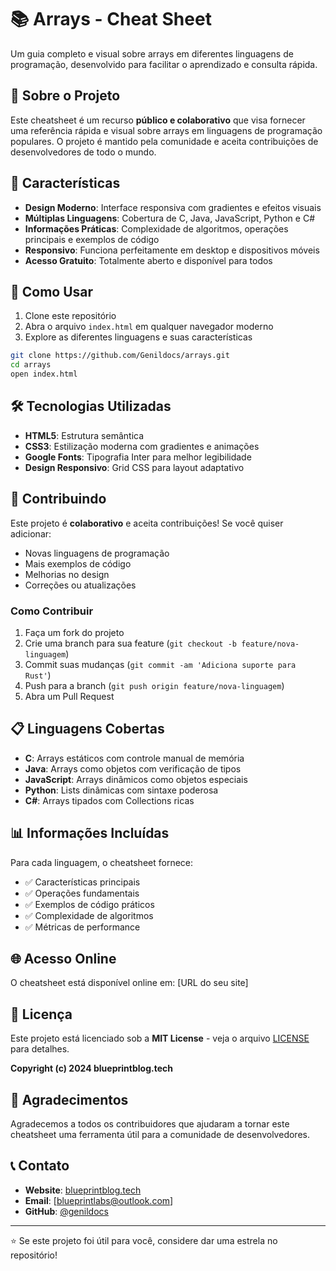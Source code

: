# 📚 Arrays - Cheat Sheet

Um guia completo e visual sobre arrays em diferentes linguagens de programação, desenvolvido para facilitar o aprendizado e consulta rápida.

## 🎯 Sobre o Projeto

Este cheatsheet é um recurso **público e colaborativo** que visa fornecer uma referência rápida e visual sobre arrays em linguagens de programação populares. O projeto é mantido pela comunidade e aceita contribuições de desenvolvedores de todo o mundo.

## 🌟 Características

- **Design Moderno**: Interface responsiva com gradientes e efeitos visuais
- **Múltiplas Linguagens**: Cobertura de C, Java, JavaScript, Python e C#
- **Informações Práticas**: Complexidade de algoritmos, operações principais e exemplos de código
- **Responsivo**: Funciona perfeitamente em desktop e dispositivos móveis
- **Acesso Gratuito**: Totalmente aberto e disponível para todos

## 🚀 Como Usar

1. Clone este repositório
2. Abra o arquivo `index.html` em qualquer navegador moderno
3. Explore as diferentes linguagens e suas características

```bash
git clone https://github.com/Genildocs/arrays.git
cd arrays
open index.html
```

## 🛠️ Tecnologias Utilizadas

- **HTML5**: Estrutura semântica
- **CSS3**: Estilização moderna com gradientes e animações
- **Google Fonts**: Tipografia Inter para melhor legibilidade
- **Design Responsivo**: Grid CSS para layout adaptativo

## 🤝 Contribuindo

Este projeto é **colaborativo** e aceita contribuições! Se você quiser adicionar:

- Novas linguagens de programação
- Mais exemplos de código
- Melhorias no design
- Correções ou atualizações

### Como Contribuir

1. Faça um fork do projeto
2. Crie uma branch para sua feature (`git checkout -b feature/nova-linguagem`)
3. Commit suas mudanças (`git commit -am 'Adiciona suporte para Rust'`)
4. Push para a branch (`git push origin feature/nova-linguagem`)
5. Abra um Pull Request

## 📋 Linguagens Cobertas

- **C**: Arrays estáticos com controle manual de memória
- **Java**: Arrays como objetos com verificação de tipos
- **JavaScript**: Arrays dinâmicos como objetos especiais
- **Python**: Lists dinâmicas com sintaxe poderosa
- **C#**: Arrays tipados com Collections ricas

## 📊 Informações Incluídas

Para cada linguagem, o cheatsheet fornece:

- ✅ Características principais
- ✅ Operações fundamentais
- ✅ Exemplos de código práticos
- ✅ Complexidade de algoritmos
- ✅ Métricas de performance

## 🌐 Acesso Online

O cheatsheet está disponível online em: [URL do seu site]

## 📄 Licença

Este projeto está licenciado sob a **MIT License** - veja o arquivo [LICENSE](LICENSE) para detalhes.

**Copyright (c) 2024 blueprintblog.tech**

## 🙏 Agradecimentos

Agradecemos a todos os contribuidores que ajudaram a tornar este cheatsheet uma ferramenta útil para a comunidade de desenvolvedores.

## 📞 Contato

- **Website**: [blueprintblog.tech](https://blueprintblog.tech)
- **Email**: [blueprintlabs@outlook.com]
- **GitHub**: [@genildocs](https://github.com/Genildocs)

---

⭐ Se este projeto foi útil para você, considere dar uma estrela no repositório!
